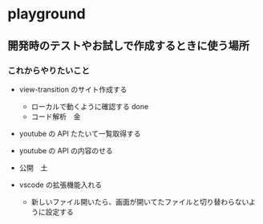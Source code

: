 # playground

## 開発時のテストやお試しで作成するときに使う場所

### これからやりたいこと

- view-transition のサイト作成する
  - ローカルで動くように確認する done
  - コード解析　金
- youtube の API たたいて一覧取得する
- youtube の API の内容のせる
- 公開　土

- vscode の拡張機能入れる
  - 新しいファイル開いたら、画面が開いてたファイルと切り替わらないように設定する
